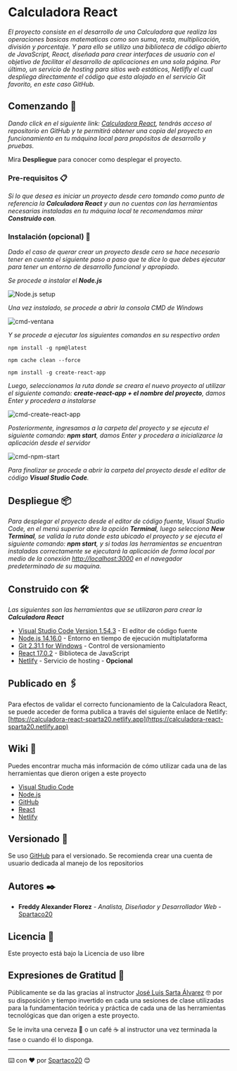 # Calculadora React

_El proyecto consiste en el desarrollo de una Calculadora que realiza las operaciones basicas matematicas como son suma, resta, multiplicación, división y porcentaje. Y para ello se utilizo una biblioteca de código abierto de JavaScript, React, diseñada para crear interfaces de usuario con el objetivo de facilitar el desarrollo de aplicaciones en una sola página. Por último, un servicio de hosting para sitios web estáticos, Netlifly el cual despliega directamente el código que esta alojado en el servicio Git favorito, en este caso GitHub._

## Comenzando 🚀

_Dando click en el siguiente link: [Calculadora React](https://github.com/Spartaco20/practicareact), tendrás acceso al repositorio en GitHub y te permitirá obtener una copia del proyecto en funcionamiento en tu máquina local para propósitos de desarrollo y pruebas._

Mira **Despliegue** para conocer como desplegar el proyecto.


### Pre-requisitos 📋

_Si lo que desea es iniciar un proyecto desde cero tomando como punto de referencia la **Calculadora React** y aun no cuentas con las herramientas necesarias instaladas en tu máquina local te recomendamos mirar **Construido con**._

### Instalación (opcional) 🔧

_Dado el caso de querar crear un proyecto desde cero se hace necesario tener en cuenta el siguiente paso a paso que te dice lo que debes ejecutar para tener un entorno de desarrollo funcional y apropiado._

_Se procede a instalar el **Node.js**_

![Node.js setup](public/img/screenshots/node_setup.jpg?raw=true 'Node.js setup')


_Una vez instalado, se procede a abrir la consola CMD de Windows_

![cmd-ventana](public/img/screenshots/cmd-ventana.jpg?raw=true 'cmd-ventana')


_Y se procede a ejecutar los siguientes comandos en su respectivo orden_

```
npm install -g npm@latest

npm cache clean --force

npm install -g create-react-app
```

_Luego, seleccionamos la ruta donde se creara el nuevo proyecto al utilizar el siguiente comando: **create-react-app + el nombre del proyecto**, damos Enter y procedera a instalarse_

![cmd-create-react-app](public/img/screenshots/cmd-create-react.jpg?raw=true 'cmd-create-react-app')


_Posteriormente, ingresamos a la carpeta del proyecto y se ejecuta el siguiente comando: **npm start**, damos Enter y procedera a inicializarce la aplicación desde el servidor_

![cmd-npm-start](public/img/screenshots/cmd-npm-start.jpg?raw=true 'cmd-npm-start')


_Para finalizar se procede a abrir la carpeta del proyecto desde el editor de código **Visual Studio Code**._

## Despliegue 📦

_Para desplegar el proyecto desde el editor de código fuente, Visual Studio Code, en el menú superior abre la opción **Terminal**, luego selecciona **New Terminal**, se valida la ruta donde esta ubicado el proyecto y se ejecuta el siguiente comando: **npm start**, y si todas las herramientas se encuentran instaladas correctamente se ejecutará la aplicación de forma local por medio de la conexión [http://localhost:3000](http://localhost:3000) en el navegador predeterminado de su maquina._

## Construido con 🛠️

_Las siguientes son las herramientas que se utilizaron para crear la **Calculadora React**_

* [Visual Studio Code Version 1.54.3](https://code.visualstudio.com/) - El editor de código fuente
* [Node.js 14.16.0](https://nodejs.org/es/) - Entorno en tiempo de ejecución multiplataforma
* [Git 2.31.1 for Windows](https://git-scm.com/) - Control de versionamiento
* [React 17.0.2](https://es.reactjs.org/) - Biblioteca de JavaScript
* [Netlify](https://www.netlify.com/) - Servicio de hosting - **Opcional** 

## Publicado en 🖇️

Para efectos de validar el correcto funcionamiento de la Calculadora React, se puede acceder de forma publica a través del siguiente enlace de Netlify: [https://calculadora-react-sparta20.netlify.app](https://calculadora-react-sparta20.netlify.app)

## Wiki 📖

Puedes encontrar mucha más información de cómo utilizar cada una de las herramientas que dieron origen a este proyecto 
* [Visual Studio Code](https://code.visualstudio.com/docs)
* [Node.js](https://nodejs.org/es/docs/)
* [GitHub](https://github.com/features)
* [React](https://es.reactjs.org/docs/getting-started.html)
* [Netlify](https://www.netlify.com/jamstack/)

## Versionado 📌

Se uso [GitHub](https://github.com/) para el versionado. Se recomienda crear una cuenta de usuario dedicada al manejo de los repositorios

## Autores ✒️

* **Freddy Alexander Florez** - *Analista, Diseñador y Desarrollador Web* - [Spartaco20](https://github.com/Spartaco20/)

## Licencia 📄

Este proyecto está bajo la Licencia de uso libre

## Expresiones de Gratitud 🎁

Públicamente se da las gracias al instructor [José Luis Sarta Álvarez](https://josartacv.netlify.app/) 🤓 por su disposición y tiempo invertido en cada una sesiones de clase utilizadas para la fundamentación teórica y práctica de cada una de las herramientas tecnológicas que dan origen a este proyecto.

Se le invita una cerveza 🍺 o un café ☕ al instructor una vez terminada la fase o cuando él lo disponga. 



---
⌨️ con ❤️ por [Spartaco20](https://github.com/Spartaco20/) 😊